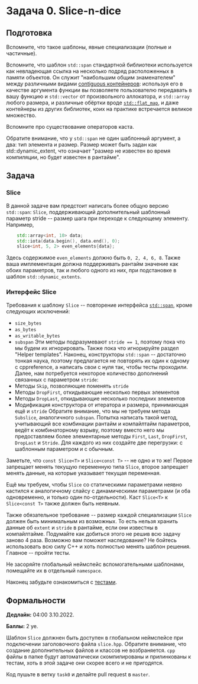 Задача 0. Slice-n-dice
========================

## Подготовка

Вспомните, что такое шаблоны, явные специализации (полные и частичные).

Вспомните, что шаблон `std::span` стандартной библиотеки используется как невладеющая ссылка на несколько подряд расположенных в памяти объектов. Он служит "наибольшим общим знаменателем" между различными видами [contiguous контейнеров](https://en.cppreference.com/w/cpp/named_req/ContiguousContainer): используя его в качестве аргумента функции вы позволяете пользователю передавать в вашу функцию и `std::vector` от произвольного аллокатора, и `std::array` любого размера, и различные обёртки вроде [`std::flat_map`](https://en.cppreference.com/w/cpp/header/flat_map), и даже контейнеры из других библиотек, коих на практике встречается великое множество.

Вспомните про существование операторов каста.

Обратите внимание, что у `std::span` не один шаблонный аргумент, а два: тип элемента и размер. Размер может быть задан как std::dynamic_extent, что означает "размер не известен во время компиляции, но будет известен в рантайме".

## Задача

### Slice

В данной задаче вам предстоит написать более общую версию `std::span`: `Slice`, поддерживающий дополнительный шаблонный параметр stride -- размер шага при переходе к следующему элементу. Например,
```c++
    std::array<int, 10> data;
    std::iota(data.begin(), data.end(), 0);
    slice<int, 5, 2> even_elements{data};
```
Здесь содержимое `even_elements` должно быть `0, 2, 4, 6, 8`. Также ваша имплементация должна поддерживать рантайм значение как обоих параметров, так и любого одного из них, при подстановке в шаблон `std::dynamic_extents`.

### Интерфейс Slice

Требования к шаблону `Slice` -- повторение интерфейса [`std::span`](https://en.cppreference.com/w/cpp/container/span), кроме следующих исключений:
* `size_bytes`
* `as_bytes`
* `as_writable_bytes`
* `subspan`
Эти методы подразумевают `stride == 1`, поэтому пока что мы будем их игнорировать. Также пока что игнорируйте раздел "Helper templates". Наконец, конструкторы `std::span` -- достаточно тонкая наука, поэтому предлагается не повторять их один к одному с cppreference, а написать свои с нуля так, чтобы тесты проходили.
Далее, нам потребуется некоторое количество дополнений связанных с параметром `stride`:
* Методы `Skip`, позволяющие поменять `stride`
* Методы `DropFirst`, откидывающие несколько первых элементов
* Методы `DropLast`, откидывающие несколько последних элементов
* Модификация конструктора от итератора и размера, принимающая ещё и `stride`
Обратите внимание, что мы не требуем метода `Subslice`, аналогичного `subspan`. Попытка написать такой метод, учитывающий все комбинации рантайм и компайлтайм параметров, ведёт к комбинаторному взрыву, поэтому вместо него мы предоставляем более элементарные методы `First`, `Last`, `DropFirst`, `DropLast` и `Stride`. Для каждого из них создайте две перегрузки: с шаблонным параметром и с обычным.

Заметьте, что `const Slice<T>` и `Slice<const T>` -- не одно и то же! Первое запрещает менять текущую переменную типа `Slice`, второе запрещает менять данные, на которые указывает текущая переменная.

Ещё мы требуем, чтобы `Slice` со статическими параметрами неявно кастился к аналогичному слайсу с динамическими параметрами (и оба одновременно, и только один по-отдельности). Каст `Slice<T>` к `Slice<const T>` также должен быть неявным.

Также обязательное требование -- размер каждой специализации `Slice` должен быть минимальным из возможных. То есть нельзя хранить данные об `extent` и `stride` в рантайме, если они известны в компайлтайме. Подумайте как добиться этого не решив всю задачу заново 4 раза. Возможно вам поможет наследование? Не бойтесь использовать всю силу C++ и хоть полностью менять шаблон решения. Главное -- пройти тесты.

Не засоряйте глобальный неймспейс вспомогательными шаблонами, помещайте их в отдельный `namespace`.

Наконец забудьте ознакомиться с [тестами](https://github.com/Mrkol/metaprogramming-course/blob/master/tests/task0).

## Формальности

**Дедлайн:** 04:00 3.10.2022.

**Баллы:** 2 уе.

Шаблон `Slice` должнен быть доступен в глобальном неймспейсе при подключении заголовочного файла `slice.hpp`. Обратите внимание, что создание дополнительных файлов и классов не возбраняется. `cpp` файлы в папке будут автоматически скомпилированы и прилинкованы к тестам, хоть в этой задаче они скорее всего и не пригодятся.

Код пушьте в ветку `task0` и делайте pull request в `master`.
